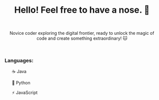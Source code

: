 <h1 align="center"> Hello! Feel free to have a nose. 👋 </h1><br>
<p align="center">Novice coder exploring the digital frontier, ready to unlock the magic of code and create something extraordinary! 🐱 </p><br>
</div>

### <l> Languages:<br>
<ul>☕ Java </ul>
<ul>🐍 Python </ul>
  <ul>⚡️ JavaScript </ul>
  </l>

<!--
**Ottermolecule/Ottermolecule** is a ✨ _special_ ✨ repository because its `README.md` (this file) appears on your GitHub profile.

Here are some ideas to get you started:

- 🔭 I’m currently working on ...
- 🌱 I’m currently learning ...
- 👯 I’m looking to collaborate on ...
- 🤔 I’m looking for help with ...
- 💬 Ask me about ...
- 📫 How to reach me: ...
- 😄 Pronouns: ...
- ⚡ Fun fact: ...
-->
